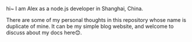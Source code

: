 hi~ I am Alex
as a node.js developer in Shanghai, China.

There are some of my personal thoughts in this repository whose name is duplicate of mine.
It can be my simple blog website, and welcome to discuss about my docs here😊.
